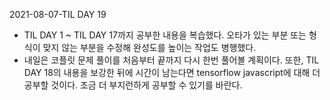 2021-08-07-TIL DAY 19

- TIL DAY 1 ~ TIL DAY 17까지 공부한 내용을 복습했다. 오타가 있는 부분 또는 형식이 맞지 않는 부분을 수정해 완성도를 높이는 작업도 병행했다.
- 내일은 코플릿 문제 풀이를 처음부터 끝까지 다시 한번 풀어볼 계획이다. 또한, TIL DAY 18의 내용을 보강한 뒤에 시간이 남는다면 tensorflow javascript에 대해 더 공부할 것이다. 조금 더 부지런하게 공부할 수 있기를 바란다.
